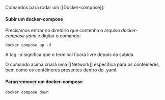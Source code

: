 Comandos para rodar um [[Docker-compose]]:

#### **Subir um docker-compose**
Precisamos entrar no diretório que contenha o arquivo *docker-compose.yaml* e digitar o comando:
```
docker compose up -d
```

A tag *-d* significa que o terminal ficará livre depois da subida.

O comando acima criará uma [[Network]] específica para os contêineres, bem como os contêineres presentes dentro do .yaml.

#### **Parar/remover um docker-compose**
```
docker compose down
```
